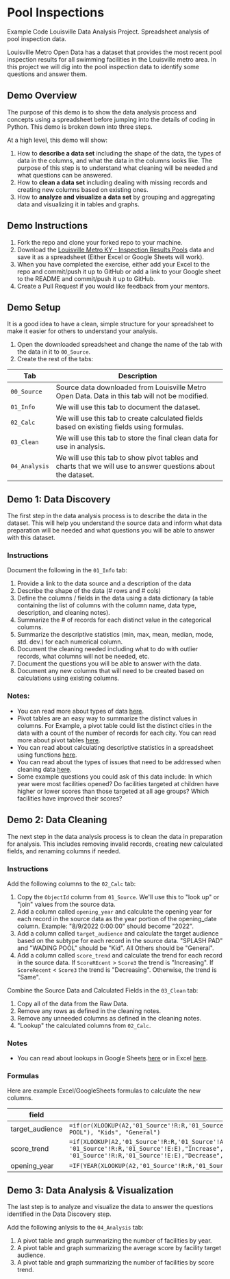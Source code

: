 # Pool Inspections
Example Code Louisville Data Analysis Project. Spreadsheet analysis of pool 
inspection data.

Louisville Metro Open Data has a dataset that provides the most recent pool 
inspection results for all swimming facilities in the Louisville metro area.
In this project we will dig into the pool inspection data to identify some 
questions and answer them.

## Demo Overview

The purpose of this demo is to show the data analysis process and concepts 
using a spreadsheet before jumping into the details of coding in Python. This 
demo is broken down into three steps.

At a high level, this demo will show:
1. How to **describe a data set** including the shape of the data, the types of 
data in the columns, and what the data in the columns looks like. The purpose 
of this step is to understand what cleaning will be needed and what questions 
can be answered.
1. How to **clean a data set** including dealing with missing records and 
creating new columns based on existing ones.
1. How to **analyze and visualize a data set** by grouping and aggregating data 
and visualizing it in tables and graphs.  


## Demo Instructions

1. Fork the repo and clone your forked repo to your machine.
1. Download the [Louisville Metro KY - Inspection Results Pools](https://data.louisvilleky.gov/datasets/LOJIC::louisville-metro-ky-inspection-results-pools/about) 
data and save it as a spreadsheet (Either Excel or Google Sheets will work).
1. When you have completed the exercise, either add your Excel to the repo and 
commit/push it up to GitHub or add a link to your Google sheet to the README
and commit/push it up to GitHub.
1. Create a Pull Request if you would like feedback from your mentors.

## Demo Setup

It is a good idea to have a clean, simple structure for your spreadsheet to 
make it easier for others to understand your analysis.

1. Open the downloaded spreadsheet and change the name of the tab with the data 
in it to `00_Source`.
1. Create the rest of the tabs:

| Tab | Description |
| ----- | ----- |
| `00_Source` | Source data downloaded from Louisville Metro Open Data. Data in this tab will not be modified. |
| `01_Info` | We will use this tab to document the dataset. |
| `02_Calc` | We will use this tab to create calculated fields based on existing fields using formulas. |
| `03_Clean` | We will use this tab to store the final clean data for use in analysis. |
| `04_Analysis` | We will use this tab to show pivot tables and charts that we will use to answer questions about the dataset. |

## Demo 1: Data Discovery

The first step in the data analysis process is to describe the data in the 
dataset. This will help you understand the source data and inform what data 
preparation will be needed and what questions you will be able to answer with 
this dataset.

### Instructions

Document the following in the `01_Info` tab:

1. Provide a link to the data source and a description of the data
1. Describe the shape of the data (# rows and # cols)
1. Define the columns / fields in the data using a data dictionary (a table 
containing the list of columns with the column name, data type, description, and cleaning notes).
1. Summarize the # of records for each distinct value in the categorical columns.
1. Summarize the descriptive statistics (min, max, mean, median, mode, std. dev.) 
for each numerical column. 
1. Document the cleaning needed including what to do with outlier records, what 
columns will not be needed, etc.
1. Document the questions you will be able to answer with the data.
1. Document any new columns that will need to be created based on calculations 
using existing columns.


### Notes: 

- You can read more about types of data [here](https://www.pluralsight.com/guides/data-literacy-essentials:-representing-processing-and-preparing-data#module-typesofdata).
- Pivot tables are an easy way to summarize the distinct values in columns. For 
Example, a pivot table could list the distinct cities in the data with a count 
of the number of records for each city. You can read more about pivot tables 
[here](https://support.microsoft.com/en-gb/office/overview-of-pivottables-and-pivotcharts-527c8fa3-02c0-445a-a2db-7794676bce96).
- You can read about calculating descriptive statistics in a spreadsheet using 
functions [here](https://www.statology.org/descriptive-statistics-google-sheets/). 
- You can read about the types of issues that need to be addressed when 
cleaning data [here](https://www.pluralsight.com/guides/data-literacy-essentials:-representing-processing-and-preparing-data#module-preparingdata).
- Some example questions you could ask of this data include: In which year 
were most facilities opened? Do facilities targeted at children have higher or 
lower scores than those targeted at all age groups? Which facilities have 
improved their scores?

        
## Demo 2: Data Cleaning

The next step in the data analysis process is to clean the data in preparation 
for analysis. This includes removing invalid records, creating new calculated 
fields, and renaming columns if needed.

### Instructions

Add the following columns to the `02_Calc` tab:

1. Copy the `ObjectId` column from `01_Source`. We'll use this to "look up" or 
"join" values from the source data. 
1. Add a column called `opening_year` and calculate the opening year for each 
record in the source data as the year portion of the opening_date column. 
Example: "8/9/2022 0:00:00" should become "2022".
1. Add a column called `target_audience` and calculate the target audience based 
on the subtype for each record in the source data. "SPLASH PAD" and "WADING POOL" 
should be "Kid". All Others should be "General".
1. Add a column called `score_trend` and calculate the trend for each record 
in the source data. If `ScoreREcent` > `Score3` the trend is "Increasing". 
If `ScoreRecent` < `Score3` the trend is "Decreasing". Otherwise, the trend is 
"Same".

Combine the Source Data and Calculated Fields in the `03_Clean` tab:

1. Copy all of the data from the Raw Data. 
1. Remove any rows as defined in the cleaning notes.
1. Remove any unneeded columns as defined in the cleaning notes.
1. "Lookup" the calculated columns from `02_Calc`.

### Notes

- You can read about lookups in Google Sheets [here](https://spreadsheetpoint.com/how-to-use-lookup-in-google-sheets/)
or in Excel [here](https://support.microsoft.com/en-au/office/xlookup-function-b7fd680e-6d10-43e6-84f9-88eae8bf5929).

### Formulas

Here are example Excel/GoogleSheets formulas to calculate the new columns.

| field | formula |
| -----  | ----- |
| target_audience | `=if(or(XLOOKUP(A2,'01_Source'!R:R,'01_Source'!K:K) = "SPLASH PAD",XLOOKUP(A2,'01_Source'!R:R,'01_Source'!K:K) = "WADING POOL"), "Kids", "General")` |
| score_trend | `=if(XLOOKUP(A2,'01_Source'!R:R,'01_Source'!A:A) > XLOOKUP(A2, '01_Source'!R:R,'01_Source'!E:E),"Increase",if(XLOOKUP(A2,'01_Source'!R:R,'01_Source'!A:A) < XLOOKUP(A2, '01_Source'!R:R,'01_Source'!E:E),"Decrease","Same"))` |
| opening_year | `=IF(YEAR(XLOOKUP(A2,'01_Source'!R:R,'01_Source'!Q:Q))=1899,"Unknown",YEAR(XLOOKUP(A2,'01_Source'!R:R,'01_Source'!Q:Q)))` |



## Demo 3: Data Analysis & Visualization

The last step is to analyze and visualize the data to answer the questions 
identified in the Data Discovery step.

Add the following anlysis to the `04_Analysis` tab:

1. A pivot table and graph summarizing the number of facilities by year.
1. A pivot table and graph summarizing the average score by facility target audience.
1. A pivot table and graph summarizing the number of facilities by score trend.
